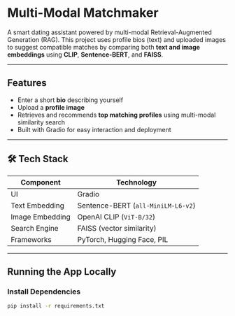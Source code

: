 #  Multi-Modal Matchmaker

A smart dating assistant powered by multi-modal Retrieval-Augmented Generation (RAG). This project uses profile bios (text) and uploaded images to suggest compatible matches by comparing both **text and image embeddings** using **CLIP**, **Sentence-BERT**, and **FAISS**.

---

## Features

- Enter a short **bio** describing yourself
- Upload a **profile image**
- Retrieves and recommends **top matching profiles** using multi-modal similarity search
- Built with Gradio for easy interaction and deployment

---

## 🛠️ Tech Stack

| Component       | Technology                  |
|----------------|-----------------------------|
| UI              | Gradio                      |
| Text Embedding  | Sentence-BERT (`all-MiniLM-L6-v2`) |
| Image Embedding | OpenAI CLIP (`ViT-B/32`)    |
| Search Engine   | FAISS (vector similarity)   |
| Frameworks      | PyTorch, Hugging Face, PIL |

---

##  Running the App Locally

### Install Dependencies

```bash
pip install -r requirements.txt
